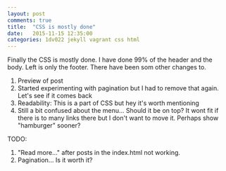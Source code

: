 ```yaml
---
layout: post
comments: true
title:  "CSS is mostly done"
date:   2015-11-15 12:35:00
categories: 1dv022 jekyll vagrant css html
---
```

Finally the CSS is mostly done. I have done 99% of the header and the body. Left is only the footer. There have been som other changes to.

1. Preview of post
2. Started experimenting with pagination but I had to remove that again. Let's see if it comes back
3. Readability: This is a part of CSS but hey it's worth mentioning
4. Still a bit confused about the menu... Should it be on top? It wont fit if there is to many links there but I don't want to move it. Perhaps show "hamburger" sooner?

TODO:

1. "Read more..." after posts in the index.html not working.
2. Pagination... Is it worth it?
